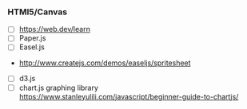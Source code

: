 ### HTMl5/Canvas

 - [ ] https://web.dev/learn
 - [ ] Paper.js  
 - [ ] Easel.js  
  - http://www.createjs.com/demos/easeljs/spritesheet  
 - [ ] d3.js  
 - [ ] chart.js graphing library https://www.stanleyulili.com/javascript/beginner-guide-to-chartjs/
